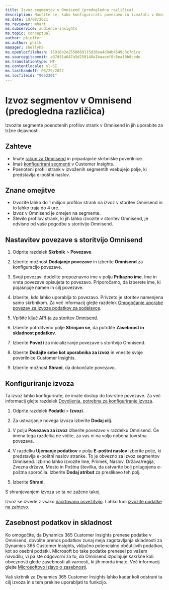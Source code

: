 ```yaml
---
title: Izvoz segmentov v Omnisend (predogledna različica)
description: Naučite se, kako konfigurirati povezavo in izvažati v Omnisend.
ms.date: 10/08/2021
ms.reviewer: mhart
ms.subservice: audience-insights
ms.topic: conceptual
author: pkieffer
ms.author: philk
manager: shellyha
ms.openlocfilehash: 15918b2e2550869115d30ea4d84b4549c3c7d1ca
ms.sourcegitcommit: a97d31a647a5d259140a1baaeef8c6ea10b8cbde
ms.translationtype: MT
ms.contentlocale: sl-SI
ms.lasthandoff: 06/29/2022
ms.locfileid: "9052301"
---
```

# <a name="export-segments-to-omnisend-preview"></a>Izvoz segmentov v Omnisend (predogledna različica)

Izvozite segmente poenotenih profilov strank v Omnisend in jih uporabite za tržne dejavnosti.

## <a name="prerequisites"></a>Zahteve

-   Imate [račun za Omnisend](https://www.omnisend.com/) in pripadajoče skrbniške poverilnice.
-   Imaš [konfigurirani segmenti](segments.md) v Customer Insights.
-   Poenoteni profili strank v izvoženih segmentih vsebujejo polje, ki predstavlja e-poštni naslov.

## <a name="known-limitations"></a>Znane omejitve

- Izvozite lahko do 1 milijon profilov strank na izvoz v storitev Omnisend in to lahko traja do 4 ure.
- Izvoz v Omnisend je omejen na segmente.
- Število profilov strank, ki jih lahko izvozite v storitev Omnisend, je odvisno od vaše pogodbe s storitvijo Omnisend.

## <a name="set-up-connection-to-omnisend"></a>Nastavitev povezave s storitvijo Omnisend

1. Odprite razdelek **Skrbnik** > **Povezave**.

1. Izberite možnost **Dodajanje povezave** in izberite **Omnisend** za konfiguracijo povezave.

1. Svoji povezavi dodelite prepoznavno ime v polju **Prikazno ime**. Ime in vrsta povezave opisujeta to povezavo. Priporočamo, da izberete ime, ki pojasnjuje namen in cilj povezave.

1. Izberite, kdo lahko uporablja to povezavo. Privzeto je storitev namenjena samo skrbnikom. Za več informacij glejte razdelek [Omogočanje uporabe povezav za izvoze podatkov za sodelavce](connections.md#allow-contributors-to-use-a-connection-for-exports).

1. Vpišite [ključ API-ja za storitev Omnisend](https://support.omnisend.com/en/articles/1061890-generating-api-key).

1. Izberite potrditveno polje **Strinjam se**, da potrdite **Zasebnost in skladnost podatkov**.

1. Izberite **Poveži** za inicializiranje povezave s storitvijo Omnisend.

1. Izberite **Dodajte sebe kot uporabnika za izvoz** in vnesite svoje poverilnice Customer Insights.

1. Izberite možnost **Shrani**, da dokončate povezavo.

## <a name="configure-an-export"></a>Konfiguriranje izvoza

Ta izvoz lahko konfigurirate, če imate dostop do tovrstne povezave. Za več informacij glejte razdelek [Dovoljenja, potrebna za konfiguriranje izvoza](export-destinations.md#set-up-a-new-export).

1. Odprite razdelek **Podatki** > **Izvozi**.

1. Za ustvarjanje novega izvoza izberite **Dodaj cilj**.

1. V polju **Povezava za izvoz** izberite povezavo v razdelku Omnisend. Če imena tega razdelka ne vidite, za vas ni na voljo nobena tovrstna povezava.

1. V razdelku **Ujemanje podatkov** v polju **E-poštni naslov** izberite polje, ki predstavlja e-poštni naslov stranke. To je obvezno za izvoz segmentov Omnisend. Izbirno lahko izvozite Ime, Priimek, Naslov, Država/regija, Zvezna država, Mesto in Poštna številka, da ustvarite bolj prilagojena e-poštna sporočila. Izberite **Dodaj atribut** za preslikavo teh polj.

1. Izberite **Shrani**.

S shranjevanjem izvoza se ta ne zažene takoj.

Izvoz se izvede z vsako [načrtovano osvežitvijo](system.md#schedule-tab). Lahko tudi [izvozite podatke na zahtevo](export-destinations.md#run-exports-on-demand). 


## <a name="data-privacy-and-compliance"></a>Zasebnost podatkov in skladnost

Ko omogočite, da Dynamics 365 Customer Insights prenese podatke v Omnisend, dovolite prenos podatkov zunaj meja zagotavljanja skladnosti za Dynamics 365 Customer Insights, vključno potencialno občutljivih podatkov, kot so osebni podatki. Microsoft bo take podatke prenesel po vašem navodilu, vi pa ste odgovorni za to, da Omnisend izpolnjuje kakršne koli obveznosti glede zasebnosti ali varnosti, ki jih morda imate. Več informacij glejte [Microsoftovo izjavo o zasebnosti](https://go.microsoft.com/fwlink/?linkid=396732).

Vaš skrbnik za Dynamics 365 Customer Insights lahko kadar koli odstrani ta cilj izvoza in s tem prekine uporabljati to funkcijo.
